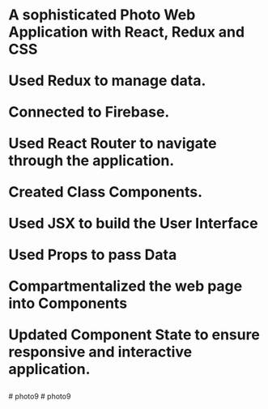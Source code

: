 <h1>
A sophisticated Photo Web Application with React, Redux and CSS

Used Redux to manage data.

Connected to Firebase.

Used React Router to navigate through the application.

Created Class Components.

Used JSX to build the User Interface

Used Props to pass Data

Compartmentalized the web page into Components

Updated Component State to ensure responsive and interactive application.
</h1># photo9
# photo9
